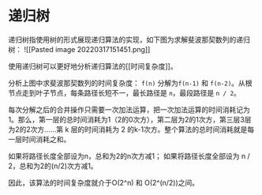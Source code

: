 # 递归树

递归树指使用树的形式展现递归算法的实现，如下图为求解斐波那契数列的递归树：
![[Pasted image 20220317151451.png]]

使用递归树可以更好地分析递归算法的[[时间复杂度]]。

分析上图中求斐波那契数列的时间复杂度：
`f(n)` 分解为`f(n-1)` 和 `f(n-2)`。从根节点走到叶子节点，每条路径长短不一，最长路径是 `n`，最段路径是 `n / 2`。

每次分解之后的合并操作只需要一次加法运算，把一次加法运算的时间消耗记为1。那么，第一层的总时间消耗为1（2的0次方），第二层为2的1次方，第三层3层为2的2次方……第 k 层的时间消耗为 2 的k-1次方。整个算法的总时间消耗就是每一层时间消耗之和。

如果将路径长度全部设为n，总和为2的n次方减1；
如果将路径长度全部设为 n / 2，总和为2的(n/2)次方减1。

因此，该算法的时间复杂度就介于O(2^n) 和 O(2^(n/2))之间。